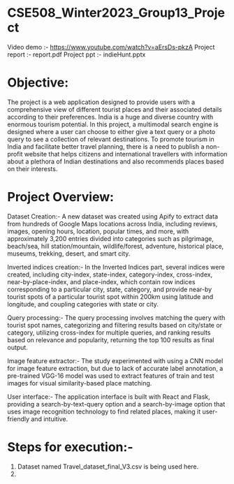 # CSE508_Winter2023_Group13_Project

Video demo :- https://www.youtube.com/watch?v=aErsDs-pkzA
Project report :- report.pdf
Project ppt :- indieHunt.pptx

# Objective:

The project is a web application designed to provide users with
a comprehensive view of different tourist places and their associated details according to their preferences. India is a huge and
diverse country with enormous tourism potential. In this project, a
multimodal search engine is designed where a user can choose to
either give a text query or a photo query to see a collection of relevant destinations. To promote tourism in India and facilitate better
travel planning, there is a need to publish a non-profit website that
helps citizens and international travellers with information about a
plethora of Indian destinations and also recommends places based
on their interests.


# Project Overview:

Dataset Creation:- A new dataset was created using Apify to extract data from hundreds of Google Maps locations across India, including reviews, images, opening hours, location, popular times, and more, with approximately 3,200 entries divided into categories such as pilgrimage, beach/sea, hill station/mountain, wildlife/forest, adventure, historical place, museums, trekking, desert, and smart city.

Inverted indices creation:- In the Inverted Indices part, several indices were created, including city-index, state-index, category-index, cross-index, near-by-place-index, and place-index, which contain row indices corresponding to a particular city, state, category, and provide near-by tourist spots of a particular tourist spot within 200km using latitude and longitude, and coupling categories with state or city.

Query processing:- The query processing involves matching the query with tourist spot names, categorizing and filtering results based on city/state or category, utilizing cross-index for multiple queries, and ranking results based on relevance and popularity, returning the top 100 results as final output.

Image feature extractor:- The study experimented with using a CNN model for image feature extraction, but due to lack of accurate label annotation, a pre-trained VGG-16 model was used to extract features of train and test images for visual similarity-based place matching.

User interface:- The application interface is built with React and Flask, providing a search-by-text-query option and a search-by-image option that uses image recognition technology to find related places, making it user-friendly and intuitive.

# Steps for execution:- 

1. Dataset named Travel_dataset_final_V3.csv is being used here.
2. 
